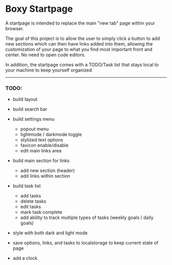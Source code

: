 # Boxy Startpage

A startpage is intended to replace the main "new tab" page within your browser.
 
The goal of this project is to allow the user to simply click a button to add new sections which can then have links added into them, allowing the customization of your page to what you find most important front and center. No need to open code editors.

In addition, the startpage comes with a TODO/Task list that stays local to your machine to keep yourself organized

<hr></hr>

### TODO:
* build layout

* build search bar

* build settings menu
	* popout menu
	* lightmode / darkmode toggle
	* stylized text options
	* favicon enable/disable
	* edit main links area
	
* build main section for links
	* add new section (header)
	* add links within section

	
* build task list
	* add tasks
	* delete tasks
	* edit tasks
	* mark task complete
	* add ability to track multiple types of tasks (weekly goals / daily goals)
	
* style with both dark and light mode
* save options, links, and tasks to localstorage to keep current state of page
* add a clock
